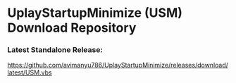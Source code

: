 # UplayStartupMinimize (USM) Download Repository

### Latest Standalone Release: 

https://github.com/avimanyu786/UplayStartupMinimize/releases/download/latest/USM.vbs
